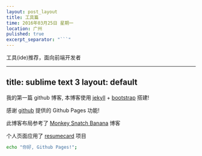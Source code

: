 ```yaml
---
layout: post_layout
title: 工具篇
time: 2016年03月25日 星期一
location: 广州
pulished: true
excerpt_separator: "```"
---
```


工具(ide)推荐，面向前端开发者

---
title: sublime text 3
layout: default
---

我的第一篇 github 博客, 本博客使用 [jekyll](http://jekyll.bootcss.com/) + [bootstrap](http://v3.bootcss.com) 搭建!

感谢 [github](https://github.com) 提供的 Github Pages 功能!

此博客布局参考了 [Monkey Snatch Banana](http://www.monkeysnatchbanana.com/) 博客

个人页面应用了 [resumecard](http://ddbullfrog.github.io/resumecard/) 项目


```bash
echo "你好, Github Pages!";
```
